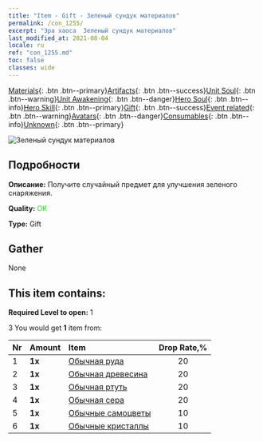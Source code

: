 ```yaml
---
title: "Item - Gift - Зеленый сундук материалов"
permalink: /con_1255/
excerpt: "Эра хаоса  Зеленый сундук материалов"
last_modified_at: 2021-08-04
locale: ru
ref: "con_1255.md"
toc: false
classes: wide
---
```

 [Materials](/ItemsRU/){: .btn .btn--primary}[Artifacts](/ItemsRU/Artifacts/){: .btn .btn--success}[Unit Soul](/ItemsRU/UnitSoul/){: .btn .btn--warning}[Unit Awakening](/ItemsRU/UnitAwakening/){: .btn .btn--danger}[Hero Soul](/ItemsRU/HeroSoul/){: .btn .btn--info}[Hero Skill](/ItemsRU/HeroSkill/){: .btn .btn--primary}[Gift](/ItemsRU/Gift/){: .btn .btn--success}[Event related](/ItemsRU/Events/){: .btn .btn--warning}[Avatars](/ItemsRU/Avatars/){: .btn .btn--danger}[Consumables](/ItemsRU/Consumables/){: .btn .btn--info}[Unknown](/ItemsRU/Unknown/){: .btn .btn--primary}

 ![Зеленый сундук материалов](/images/t/i_304002.png)

## Подробности
 **Описание:** Получите случайный предмет для улучшения зеленого снаряжения.

 **Quality:** <span style="color: #32CD32">OK</span>

 **Type:** Gift

## Gather

  None

## This item contains:

 **Required Level to open:** 1

 3 You would get **1** item  from:

  | Nr | Amount |     Item    | Drop Rate,% |
  |:---|:-------|:------------|:---------:|
  | 1 |  **1x** | [Обычная руда](/ItemsRU/mat_6/) | 20 | 
  | 2 |  **1x** | [Обычная древесина](/ItemsRU/mat_7/) | 20 | 
  | 3 |  **1x** | [Обычная ртуть](/ItemsRU/mat_8/) | 20 | 
  | 4 |  **1x** | [Обычная сера](/ItemsRU/mat_9/) | 20 | 
  | 5 |  **1x** | [Обычные самоцветы](/ItemsRU/mat_10/) | 10 | 
  | 6 |  **1x** | [Обычные кристаллы](/ItemsRU/mat_11/) | 10 | 
